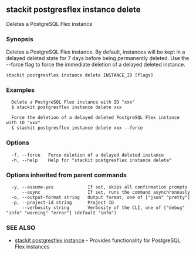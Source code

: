 ## stackit postgresflex instance delete

Deletes a PostgreSQL Flex instance

### Synopsis

Deletes a PostgreSQL Flex instance.
By default, instances will be kept in a delayed deleted state for 7 days before being permanently deleted.
Use the --force flag to force the immediate deletion of a delayed deleted instance.

```
stackit postgresflex instance delete INSTANCE_ID [flags]
```

### Examples

```
  Delete a PostgreSQL Flex instance with ID "xxx"
  $ stackit postgresflex instance delete xxx

  Force the deletion of a delayed deleted PostgreSQL Flex instance with ID "xxx"
  $ stackit postgresflex instance delete xxx --force
```

### Options

```
  -f, --force   Force deletion of a delayed deleted instance
  -h, --help    Help for "stackit postgresflex instance delete"
```

### Options inherited from parent commands

```
  -y, --assume-yes             If set, skips all confirmation prompts
      --async                  If set, runs the command asynchronously
  -o, --output-format string   Output format, one of ["json" "pretty"]
  -p, --project-id string      Project ID
      --verbosity string       Verbosity of the CLI, one of ["debug" "info" "warning" "error"] (default "info")
```

### SEE ALSO

* [stackit postgresflex instance](./stackit_postgresflex_instance.md)	 - Provides functionality for PostgreSQL Flex instances

